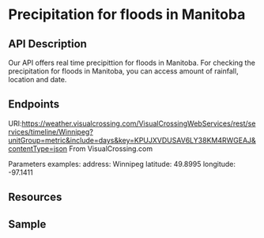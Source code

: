 # Precipitation for floods in Manitoba

## API Description  
Our API offers real time precipittion for floods in Manitoba. For checking the precipitation for floods in Manitoba, you can access amount of rainfall, location and date.

## Endpoints
URI:https://weather.visualcrossing.com/VisualCrossingWebServices/rest/services/timeline/Winnipeg?unitGroup=metric&include=days&key=KPUJXVDUSAV6LY38KM4RWGEAJ&contentType=json
From VisualCrossing.com

Parameters examples:
address: Winnipeg
latitude: 49.8995
longitude: -97.1411

## Resources

## Sample
